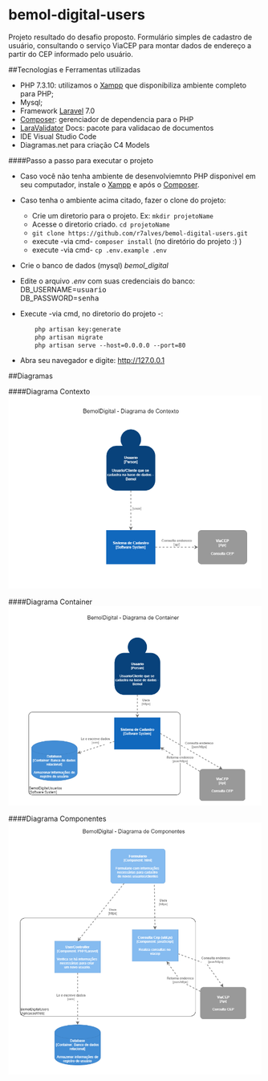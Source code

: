 # bemol-digital-users

Projeto resultado do desafio proposto. Formulário simples de cadastro de usuário, consultando o serviço ViaCEP para montar dados de endereço a partir do CEP informado pelo usuário. 

##Tecnologias e Ferramentas utilizadas

- PHP 7.3.10: utilizamos o [Xampp][xampp] que disponibiliza ambiente completo para PHP;
- Mysql;
- Framework [Laravel][laravel] 7.0
- [Composer][composer]: gerenciador de dependencia para o PHP 
- [LaraValidator][validator] Docs: pacote para validacao de documentos
- IDE Visual Studio Code
- Diagramas.net para criação C4 Models 

####Passo a passo para executar o projeto
- Caso você não tenha ambiente de desenvolviemnto PHP disponivel em seu computador, instale o [Xampp][xampp] e após o [Composer][composer].

- Caso tenha o ambiente acima citado, fazer o clone do projeto: 

    - Crie um diretorio para o projeto. Ex: ```mkdir projetoName``` 
    - Acesse o diretorio criado. ```cd projetoName```
    - ```git clone https://github.com/r7alves/bemol-digital-users.git```
    - execute -via cmd- ```composer install``` (no diretório do projeto :) )
    - execute -via cmd- ```cp .env.example .env```
- Crie o banco de dados (mysql) _bemol_digital_
- Edite o arquivo _.env_ com suas credenciais do banco:
        DB_USERNAME=<kbd>usuario</kbd>  
        DB_PASSWORD=<kbd>senha</kbd>
- Execute -via cmd, no diretorio do projeto -:
    ```
        php artisan key:generate
        php artisan migrate
        php artisan serve --host=0.0.0.0 --port=80
    ```
- Abra seu navegador e digite:
        http://127.0.0.1

##Diagramas

####Diagrama Contexto
![](dgm-contexto.png)


####Diagrama Container
![](dgm-container.png)


####Diagrama Componentes
![](dgm-componente.png)














[validator]:https://github.com/geekcom/validator-docs
[composer]:https://getcomposer.org/
[xampp]:https://www.apachefriends.org/pt_br/index.html
[laravel]:https://laravel.com/docs/7.x
